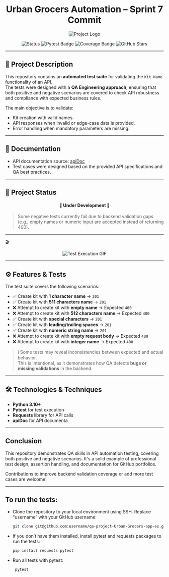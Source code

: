 <h1 align="center">Urban Grocers Automation – Sprint 7 Commit</h1>

<p align="center">
  <img src="https://miro.medium.com/v2/resize:fit:640/format:webp/1*xNQKHj5vR7w9AcY_bDKYYw.gif" alt="Project Logo">
</p>

<p align="center">
  <img src="https://img.shields.io/badge/STATUS-IN%20DEVELOPMENT-yellow" alt="Status">
  <img src="https://img.shields.io/badge/PYTEST-Passing-brightgreen" alt="Pytest Badge">
  <img src="https://img.shields.io/badge/Coverage-85%25-blue" alt="Coverage Badge">
  <img src="https://img.shields.io/github/stars/yourusername?style=social" alt="GitHub Stars">
</p>

---

## 📝 Project Description
This repository contains an **automated test suite** for validating the `Kit Name` functionality of an API.  
The tests were designed with a **QA Engineering approach**, ensuring that both positive and negative scenarios are covered to check API robustness and compliance with expected business rules.

The main objective is to validate:
- Kit creation with valid names.
- API responses when invalid or edge-case data is provided.
- Error handling when mandatory parameters are missing.

---

## 📑 Documentation
- API documentation source: [apiDoc](https://apidocjs.com/)  
- Test cases were designed based on the provided API specifications and QA best practices.

---

## 🚧 Project Status
<h4 align="center">
🚧 Under Development 🚧
</h4>

> Some negative tests currently fail due to backend validation gaps (e.g., empty names or numeric input are accepted instead of returning 400).  

---
 🎬 
<p align="center">
  <img src="https://i.pinimg.com/originals/79/9e/0d/799e0d7779f6ea6c3a89885ff60c55af.gif" alt="Test Execution GIF">
</p>

---

## ⚙️ Features & Tests
The test suite covers the following scenarios:

- ✅ Create kit with **1 character name** → `201`
- ✅ Create kit with **511 characters name** → `201`
- ❌ Attempt to create kit with **empty name** → Expected `400`
- ❌ Attempt to create kit with **512 characters name** → Expected `400`
- ✅ Create kit with **special characters** → `201`
- ✅ Create kit with **leading/trailing spaces** → `201`
- ✅ Create kit with **numeric string name** → `201`
- ❌ Attempt to create kit with **empty request body** → Expected `400`
- ❌ Attempt to create kit with **integer name** → Expected `400`

> ℹ️ Some tests may reveal inconsistencies between expected and actual behavior.  
> This is intentional, as it demonstrates how QA detects **bugs or missing validations** in the backend.

---

## 🛠️ Technologies & Techniques
- **Python 3.10+**
- **Pytest** for test execution
- **Requests** library for API calls
- **apiDoc** for API documenta

---

## Conclusion
This repository demonstrates QA skills in API automation testing, covering both positive and negative scenarios. It's a solid example of professional test design, assertion handling, and documentation for GitHub portfolios.

Contributions to improve backend validation coverage or add more test cases are welcome!

---

## To run the tests:
- Clone the repository to your local environment using SSH. Replace “username” with your GitHub username:
  ```sh
  git clone git@github.com:username/qa-project-Urban-Grocers-app-es.git
  ```
- If you don’t have them installed, install pytest and requests packages to run the tests:
  ```sh
  pip install requests pytest
  ```
- Run all tests with pytest:
  ```sh
   pytest
    ```

